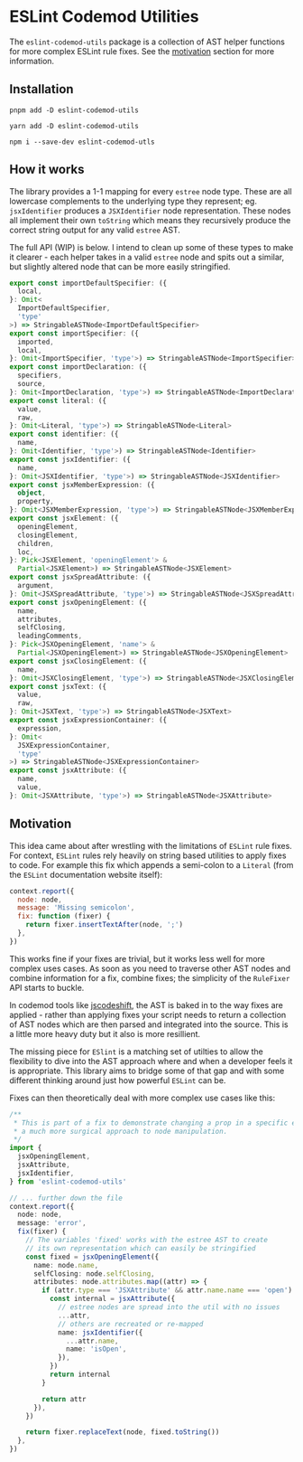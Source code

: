# ESLint Codemod Utilities

The `eslint-codemod-utils` package is a collection of AST helper functions for more complex ESLint rule fixes. See the [motivation](#Motivation) section for more information.

## Installation

```
pnpm add -D eslint-codemod-utils
```

```
yarn add -D eslint-codemod-utils
```

```
npm i --save-dev eslint-codemod-utls
```

## How it works

The library provides a 1-1 mapping for every `estree` node type. These are all lowercase complements to the underlying type they represent;
eg. `jsxIdentifier` produces a `JSXIdentifier` node representation. These nodes all implement their own `toString` which means they recursively produce the correct string output for any valid `estree` AST.

The full API (WIP) is below. I intend to clean up some of these types to make it clearer - each helper takes in a valid `estree` node and spits out a similar, but
slightly altered node that can be more easily stringified.

```ts
export const importDefaultSpecifier: ({
  local,
}: Omit<
  ImportDefaultSpecifier,
  'type'
>) => StringableASTNode<ImportDefaultSpecifier>
export const importSpecifier: ({
  imported,
  local,
}: Omit<ImportSpecifier, 'type'>) => StringableASTNode<ImportSpecifier>
export const importDeclaration: ({
  specifiers,
  source,
}: Omit<ImportDeclaration, 'type'>) => StringableASTNode<ImportDeclaration>
export const literal: ({
  value,
  raw,
}: Omit<Literal, 'type'>) => StringableASTNode<Literal>
export const identifier: ({
  name,
}: Omit<Identifier, 'type'>) => StringableASTNode<Identifier>
export const jsxIdentifier: ({
  name,
}: Omit<JSXIdentifier, 'type'>) => StringableASTNode<JSXIdentifier>
export const jsxMemberExpression: ({
  object,
  property,
}: Omit<JSXMemberExpression, 'type'>) => StringableASTNode<JSXMemberExpression>
export const jsxElement: ({
  openingElement,
  closingElement,
  children,
  loc,
}: Pick<JSXElement, 'openingElement'> &
  Partial<JSXElement>) => StringableASTNode<JSXElement>
export const jsxSpreadAttribute: ({
  argument,
}: Omit<JSXSpreadAttribute, 'type'>) => StringableASTNode<JSXSpreadAttribute>
export const jsxOpeningElement: ({
  name,
  attributes,
  selfClosing,
  leadingComments,
}: Pick<JSXOpeningElement, 'name'> &
  Partial<JSXOpeningElement>) => StringableASTNode<JSXOpeningElement>
export const jsxClosingElement: ({
  name,
}: Omit<JSXClosingElement, 'type'>) => StringableASTNode<JSXClosingElement>
export const jsxText: ({
  value,
  raw,
}: Omit<JSXText, 'type'>) => StringableASTNode<JSXText>
export const jsxExpressionContainer: ({
  expression,
}: Omit<
  JSXExpressionContainer,
  'type'
>) => StringableASTNode<JSXExpressionContainer>
export const jsxAttribute: ({
  name,
  value,
}: Omit<JSXAttribute, 'type'>) => StringableASTNode<JSXAttribute>
```

## Motivation

This idea came about after wrestling with the limitations of `ESLint` rule fixes. For context, `ESLint` rules rely heavily on string based utilities to apply
fixes to code. For example this fix which appends a semi-colon to a `Literal` (from the `ESLint` documentation website itself):

```js
context.report({
  node: node,
  message: 'Missing semicolon',
  fix: function (fixer) {
    return fixer.insertTextAfter(node, ';')
  },
})
```

This works fine if your fixes are trivial, but it works less well for more complex uses cases. As soon as you need to traverse other AST nodes and combine information for a fix, combine fixes; the simplicity of the `RuleFixer` API starts to buckle.

In codemod tools like [jscodeshift](https://github.com/facebook/jscodeshift), the AST is baked in to the way fixes are applied - rather than applying fixes your script needs to return a collection of AST nodes which are then parsed and integrated into the source. This is a little more heavy duty but it also is more resillient.

The missing piece for `ESlint` is a matching set of utilties to allow the flexibility to dive into the AST approach where and when a developer feels it is appropriate.
This library aims to bridge some of that gap and with some different thinking around just how powerful `ESLint` can be.

Fixes can then theoretically deal with more complex use cases like this:

```ts
/**
 * This is part of a fix to demonstrate changing a prop in a specific element with
 * a much more surgical approach to node manipulation.
 */
import {
  jsxOpeningElement,
  jsxAttribute,
  jsxIdentifier,
} from 'eslint-codemod-utils'

// ... further down the file
context.report({
  node: node,
  message: 'error',
  fix(fixer) {
    // The variables 'fixed' works with the estree AST to create
    // its own representation which can easily be stringified
    const fixed = jsxOpeningElement({
      name: node.name,
      selfClosing: node.selfClosing,
      attributes: node.attributes.map((attr) => {
        if (attr.type === 'JSXAttribute' && attr.name.name === 'open') {
          const internal = jsxAttribute({
            // estree nodes are spread into the util with no issues
            ...attr,
            // others are recreated or re-mapped
            name: jsxIdentifier({
              ...attr.name,
              name: 'isOpen',
            }),
          })
          return internal
        }

        return attr
      }),
    })

    return fixer.replaceText(node, fixed.toString())
  },
})
```
